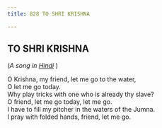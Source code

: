 ```yaml
---
title: 828 TO SHRI KRISHNA

---
```

  

## TO SHRI KRISHNA

(*A song in [Hindi](krishna.pdf)* )

O Krishna, my friend, let me go to the water,  
O let me go today.  
Why play tricks with one who is already thy slave?  
O friend, let me go today, let me go.  
I have to fill my pitcher in the waters of the Jumna.  
I pray with folded hands, friend, let me go.